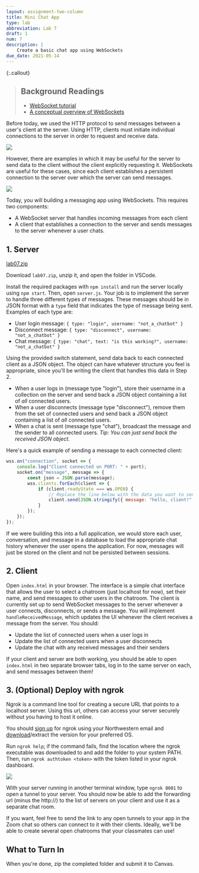 ```yaml
---
layout: assignment-two-column
title: Mini Chat App
type: lab
abbreviation: Lab 7
draft: 1
num: 7
description: |
    Create a basic chat app using WebSockets
due_date: 2021-05-14
---
```


{:.callout}
> ## Background Readings
> * <a href="https://developer.mozilla.org/en-US/docs/Web/API/WebSockets_API/Writing_WebSocket_client_applications" target="_blank">WebSocket tutorial</a>
> * <a href="https://www.ably.io/topic/websockets" target="_blank">A conceptual overview of WebSockets</a>

Before today, we used the HTTP protocol to send messages between a user's client at the server. Using HTTP, clients must initiate individual connections to the server in order to request and receive data.

<img class="large frame" src="/spring2021/assets/images/lab07/img1.png" />

However, there are examples in which it may be useful for the server to send data to the client without the client explicitly requesting it. WebSockets are useful for these cases, since each client establishes a persistent connection to the server over which the server can send messages.

<img class="large frame" src="/spring2021/assets/images/lab07/img2.png" />

Today, you will building a messaging app using WebSockets. This requires two components:

- A WebSocket server that handles incoming messages from each client
- A client that establishes a connection to the server and sends messages to the server whenever a user chats.

## 1. Server

<a class="nu-button" href="/spring2021/course-files/assignments/lab07.zip">lab07.zip<i class="fas fa-download" aria-hidden="true"></i></a>

Download `lab07.zip`, unzip it, and open the folder in VSCode.

Install the required packages with `npm install` and run the server locally using `npm start`. Then, open `server.js`. Your job is to implement the server to handle three different types of messages. These messages should be in JSON format with a `type` field that indicates the type of message being sent. Examples of each type are:

- User login message: `{ type: "login", username: "not_a_chatbot" }`
- Disconnect message: `{ type: "disconnect", username: "not_a_chatbot" }`
- Chat message: `{ type: "chat", text: "is this working?", username: "not_a_chatbot" }`

Using the provided switch statement, send data back to each connected client as a JSON object. The object can have whatever structure you feel is appropriate, since you'll be writing the client that handles this data in Step 2.

- When a user logs in (message type "login"), store their username in a collection on the server and send back a JSON object containing a list of _all_ connected users.
- When a user disconnects (message type "disconnect"), remove them from the set of connected users and send back a JSON object containing a list of _all_ connected users.
- When a chat is sent (message type "chat"), broadcast the message and the sender to all connected users. _Tip: You can just send back the received JSON object._

Here's a quick example of sending a message to each connected client:

```javascript
wss.on("connection", socket => {
    console.log("Client connected on PORT: " + port);
    socket.on("message", message => {
        const json = JSON.parse(message);
        wss.clients.forEach(client => {
            if (client.readyState === ws.OPEN) {
                // Replace the line below with the data you want to send
                client.send(JSON.stringify({ message: "hello, client!" }));
            }
        });
    });
});
```

If we were building this into a full application, we would store each user, conversation, and message in a database to load the appropriate chat history whenever the user opens the application. For now, messages will just be stored on the client and not be persisted between sessions.

## 2. Client

Open `index.html` in your browser. The interface is a simple chat interface that allows the user to select a chatroom (just localhost for now), set their name, and send messages to other users in the chatroom. The client is currently set up to send WebSocket messages to the server whenever a user connects, disconnects, or sends a message. You will implement `handleReceivedMessage`, which updates the UI whenever the client receives a message from the server. You should:

- Update the list of connected users when a user logs in
- Update the list of connected users when a user disconnects
- Update the chat with any received messages and their senders

If your client and server are both working, you should be able to open `index.html` in two separate browser tabs, log in to the same server on each, and send messages between them!

## 3. (Optional) Deploy with ngrok

Ngrok is a command line tool for creating a secure URL that points to a localhost server. Using this url, others can access your server securely without you having to host it online.

You should [sign up](https://dashboard.ngrok.com/signup) for ngrok using your Northwestern email and [download](https://ngrok.com/download)/extract the version for your preferred OS.

Run `ngrok help`; if the command fails, find the location where the ngrok executable was downloaded to and add the folder to your system PATH. Then, run `ngrok authtoken <token>` with the token listed in your ngrok dashboard.

<img class="large frame" src="/spring2021/assets/images/lab07/img3.png" />

With your server running in another terminal window, type `ngrok 8081` to open a tunnel to your server. You should now be able to add the forwarding url (minus the http://) to the list of servers on your client and use it as a separate chat room.

If you want, feel free to send the link to any open tunnels to your app in the Zoom chat so others can connect to it with their clients. Ideally, we'll be able to create several open chatrooms that your classmates can use!

## What to Turn In

When you're done, zip the completed folder and submit it to Canvas.
